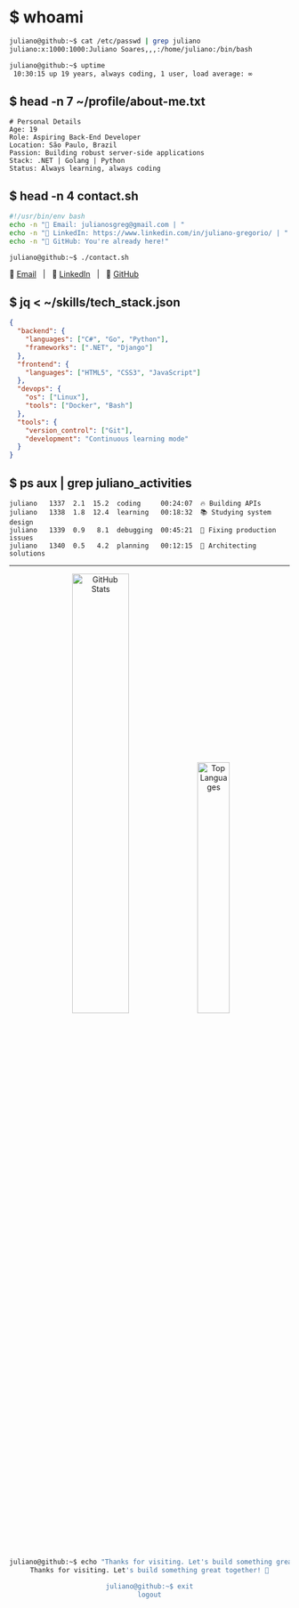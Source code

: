 # $ whoami
```bash
juliano@github:~$ cat /etc/passwd | grep juliano
juliano:x:1000:1000:Juliano Soares,,,:/home/juliano:/bin/bash

juliano@github:~$ uptime
 10:30:15 up 19 years, always coding, 1 user, load average: ∞
```

## $ head -n 7 ~/profile/about-me.txt
```
# Personal Details
Age: 19
Role: Aspiring Back-End Developer
Location: São Paulo, Brazil
Passion: Building robust server-side applications
Stack: .NET | Golang | Python
Status: Always learning, always coding
```

## $ head -n 4 contact.sh
```bash
#!/usr/bin/env bash
echo -n "📧 Email: julianosgreg@gmail.com | "
echo -n "💼 LinkedIn: https://www.linkedin.com/in/juliano-gregorio/ | "
echo -n "🐙 GitHub: You're already here!"

juliano@github:~$ ./contact.sh
```
📧 [Email](mailto:julianosgreg@gmail.com) &nbsp;&nbsp;|&nbsp;&nbsp; 💼 [LinkedIn](https://www.linkedin.com/in/juliano-gregorio/) &nbsp;&nbsp;|&nbsp;&nbsp; 🐙 [GitHub](https://github.com/jusoaresg)


## $ jq < ~/skills/tech_stack.json
```json
{
  "backend": {
    "languages": ["C#", "Go", "Python"],
    "frameworks": [".NET", "Django"]
  },
  "frontend": {
    "languages": ["HTML5", "CSS3", "JavaScript"]
  },
  "devops": {
    "os": ["Linux"],
    "tools": ["Docker", "Bash"]
  },
  "tools": {
    "version_control": ["Git"],
    "development": "Continuous learning mode"
  }
}
```

## $ ps aux | grep juliano_activities
```
juliano   1337  2.1  15.2  coding     00:24:07  🔥 Building APIs
juliano   1338  1.8  12.4  learning   00:18:32  📚 Studying system design
juliano   1339  0.9   8.1  debugging  00:45:21  🐛 Fixing production issues
juliano   1340  0.5   4.2  planning   00:12:15  🎯 Architecting solutions
```

---

<div align="center">

<img src="https://github-readme-stats.vercel.app/api?username=jusoaresg&theme=terminal&include_all_commits=true&show_icons=true&hide_border=false&count_private=true&bg_color=0d1117&title_color=00ff00&text_color=ffffff&icon_color=00ff00" width="45%" alt="GitHub Stats">
<img src="https://github-readme-stats.vercel.app/api/top-langs/?username=jusoaresg&layout=compact&theme=terminal&show_icons=true&hide_border=false&count_private=true&bg_color=0d1117&title_color=00ff00&text_color=ffffff&icon_color=00ff00" width="34%" alt="Top Languages">

```bash
juliano@github:~$ echo "Thanks for visiting. Let's build something great together!" 🚀
Thanks for visiting. Let's build something great together! 🚀

juliano@github:~$ exit
logout
```

</div>
